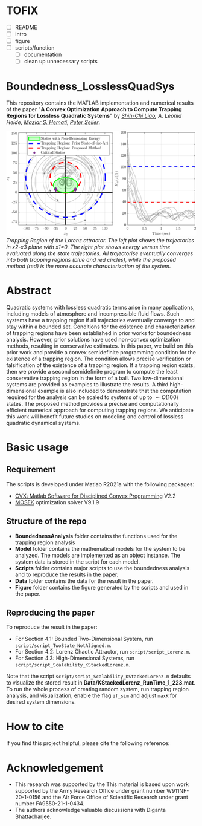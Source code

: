 # TOFIX
- [ ] README
 - [ ] intro
 - [ ] figure
- [ ] scripts/function
  - [ ] documentation
  - [ ] clean up unnecessary scripts

# Boundedness_LosslessQuadSys
This repository contains the MATLAB implementation and numerical results of the paper "**A Convex Optimization Approach to Compute Trapping Regions for Lossless Quadratic Systems**" by _[Shih-Chi Liao](https://scliao47.github.io/), A. Leonid Heide, [Maziar S. Hemati](https://dept.aem.umn.edu/people/faculty/mhemati/index.html), [Peter Seiler](https://seiler.engin.umich.edu/)_.

<!-- [[Paper on arXiv]()\] -->

<!-- FIGURE -->
![Trapping Region of Lorenz system.](/Figure/Lorenze_TR_2D.png) \
*Trapping Region of the Lorenz attractor. The left plot shows the trajectories in x2-x3 plane with x1=0. The right plot shows energy versus time evaluated along the state trajectories. All trajectorise eventually converges into both trapping regions (blue and red circles), while the proposed method (red) is the more accurate characterization of the system.*

# Abstract
Quadratic systems with lossless quadratic terms arise in many applications, including models of atmosphere and incompressible fluid flows. Such systems have a trapping region if all trajectories eventually converge to and stay within a bounded set. Conditions for the existence and characterization of trapping regions have been established in prior works for boundedness analysis. However, prior solutions have used non-convex optimization methods, resulting in conservative estimates. In this paper, we build on this prior work and provide a convex semidefinite programming condition for the existence of a trapping region. The condition allows precise verification or falsification of the existence of a trapping region. If a trapping region exists, then we provide a second semidefinite program to compute the least conservative trapping region in the form of a ball. Two low-dimensional systems are provided as examples to illustrate the results. A third high-dimensional example is also included to demonstrate that the computation required for the analysis can be scaled to systems of up to $\sim O(100)$ states. The proposed method provides a precise and computationally efficient numerical approach for computing trapping regions. We anticipate this work will benefit future studies on modeling and control of lossless quadratic dynamical systems. 

# Basic usage

## Requirement
The scripts is developed under Matlab R2021a with the following packages:
* [CVX: Matlab Software for Disciplined Convex Programming](http://cvxr.com/cvx/) V2.2
* [MOSEK](https://www.mosek.com/) optimization solver V9.1.9

## Structure of the repo
* **BoundednessAnalysis** folder contains the functions used for the trapping region analysis
* **Model** folder contains the mathematical models for the system to be analyzed. The models are implemented as an object instance. The system data is stored in the script for each model. 
* **Scripts** folder contains major scripts to use the boundedness analysis and to reproduce the results in the paper. 
* **Data** folder contains the data for the result in the paper. 
* **Figure** folder contains the figure generated by the scripts and used in the paper.

## Reproducing the paper
To reproduce the result in the paper:
* For Section 4.1: Bounded Two-Dimensional System, run `script/script_TwoState_NotAligned.m`.
* For Section 4.2: Lorenz Chaotic Attractor, run `script/script_Lorenz.m`.
* For Section 4.3: High-Dimensional Systems, run `script/script_Scalability_KStackedLorenz.m`.

Note that the script `script/script_Scalability_KStackedLorenz.m` defaults to visualize the stored result in **Data/KStackedLorenz_RunTime_1_223.mat**. To run the whole process of creating random system, run trapping region analysis, and visualization, enable the flag `if_sim` and adjust `maxK` for desired system dimensions. 

# How to cite
If you find this project helpful, please cite the following reference:

# Acknowledgement
* This research was supported by the This material is based upon work supported by the Army Research Office under grant number W911NF-20-1-0156 and the Air Force Office of Scientific Research under grant number FA9550-21-1-0434.
* The authors acknowledge valuable discussions with Diganta Bhattacharjee.




